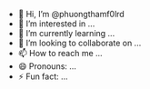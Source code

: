 - 👋 Hi, I’m @phuongthamf0lrd
- 👀 I’m interested in ...
- 🌱 I’m currently learning ...
- 💞️ I’m looking to collaborate on ...
- 📫 How to reach me ...
- 😄 Pronouns: ...
- ⚡ Fun fact: ...

<!---
phuongthamf0lrd/phuongthamf0lrd is a ✨ special ✨ repository because its `README.md` (this file) appears on your GitHub profile.
You can click the Preview link to take a look at your changes.
--->
